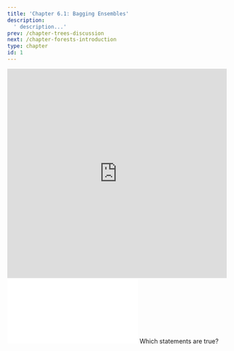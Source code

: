 ```yaml
---
title: 'Chapter 6.1: Bagging Ensembles'
description:
  ' description...'
prev: /chapter-trees-discussion
next: /chapter-forests-introduction
type: chapter
id: 1
---
```


<exercise id="1" title="Video Lecture">

<iframe width="100%" height="480" src="https://www.youtube.com/embed/hRBeeFpfMZQ" frameborder="0" allow="accelerometer; autoplay; encrypted-media; gyroscope; picture-in-picture" allowfullscreen></iframe>

</exercise>

<exercise id="2" title="Slides">

<object data="pdfs/6/slides-forests-bagging.pdf" type="application/pdf" style="width:100%;height:480px">
    <embed src="pdfs/6/slides-forests-bagging.pdf" type="application/pdf" />
</object>

</exercise>



<exercise id="3" title="Quiz">
Which statements are true?
<choice>
<opt text="Bagging works best for unstable learners." correct="true">
</opt>
<opt text="For stable estimation methods, bagging mostly degrades performance.">
</opt>
</choice>
</exercise>
